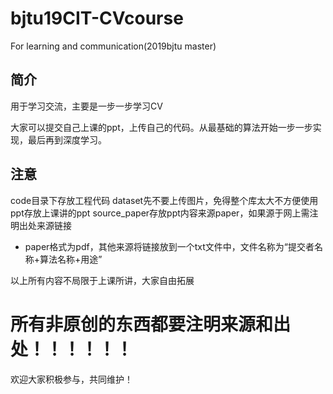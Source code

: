 # bjtu19CIT-CVcourse
For learning and communication(2019bjtu master)
## 简介
用于学习交流，主要是一步一步学习CV

大家可以提交自己上课的ppt，上传自己的代码。从最基础的算法开始一步一步实现，最后再到深度学习。

## 注意

code目录下存放工程代码
dataset先不要上传图片，免得整个库太大不方便使用
ppt存放上课讲的ppt
source_paper存放ppt内容来源paper，如果源于网上需注明出处来源链接
* paper格式为pdf，其他来源将链接放到一个txt文件中，文件名称为“提交者名称+算法名称+用途”

以上所有内容不局限于上课所讲，大家自由拓展

# 所有非原创的东西都要注明来源和出处！！！！！！

欢迎大家积极参与，共同维护！
